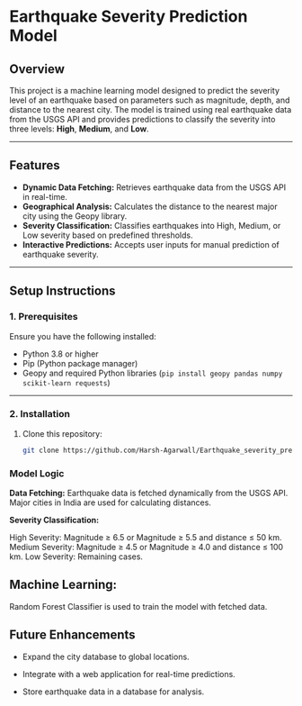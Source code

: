# **Earthquake Severity Prediction Model**

## **Overview**
This project is a machine learning model designed to predict the severity level of an earthquake based on parameters such as magnitude, depth, and distance to the nearest city. The model is trained using real earthquake data from the USGS API and provides predictions to classify the severity into three levels: **High**, **Medium**, and **Low**.

---

## **Features**
- **Dynamic Data Fetching:** Retrieves earthquake data from the USGS API in real-time.
- **Geographical Analysis:** Calculates the distance to the nearest major city using the Geopy library.
- **Severity Classification:** Classifies earthquakes into High, Medium, or Low severity based on predefined thresholds.
- **Interactive Predictions:** Accepts user inputs for manual prediction of earthquake severity.

---

## **Setup Instructions**

### **1. Prerequisites**
Ensure you have the following installed:
- Python 3.8 or higher
- Pip (Python package manager)
- Geopy and required Python libraries (`pip install geopy pandas numpy scikit-learn requests`)

---

### **2. Installation**
1. Clone this repository:
   ```bash
   git clone https://github.com/Harsh-Agarwall/Earthquake_severity_prediction
   ```
### **Model Logic**
**Data Fetching:**
Earthquake data is fetched dynamically from the USGS API.
Major cities in India are used for calculating distances.

**Severity Classification:**

High Severity: Magnitude ≥ 6.5 or Magnitude ≥ 5.5 and distance ≤ 50 km.
Medium Severity: Magnitude ≥ 4.5 or Magnitude ≥ 4.0 and distance ≤ 100 km.
Low Severity: Remaining cases.

## **Machine Learning:**
Random Forest Classifier is used to train the model with fetched data.

## Future Enhancements
- Expand the city database to global locations.

- Integrate with a web application for real-time predictions.

- Store earthquake data in a database for analysis.
